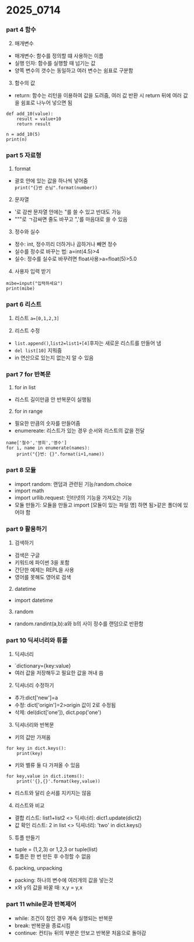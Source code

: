 # 2025_0714
### part 4 함수

2. 매개변수
- 매개변수: 함수를 정의할 떄 사용하는 이름
- 실행 인자: 함수를 실행할 때 넘기는 값
- 양쪽 변수의 갯수는 동일하고 여러 변수는 쉼표로 구분함

3. 함수의 값</br>
- return: 함수는 리턴을 이용하여 값을 도려줌, 여러 값 반환 시 return 뒤에 여러 값을 쉼표로 나누어 넣으면 됨
```
def add_10(value):
    result = value+10
    return result

n = add_10(5)
print(n)
```

### part 5 자료형
1. format
- 괄호 안에 있는 값을 하나씩 넣어줌</br>
`print("{}번 손님".format(number))`

2. 문자열
- '로 감싼 문자열 안에는 "를 쓸 수 있고 반대도 가능
- """로 ㄱ감싸면 줄도 바꾸고 ",'를 마음대로 쓸 수 있음

3. 정수와 실수
- 정수: int, 정수끼리 더하거나 곱하거나 빼면 정수
- 실수를 정수로 바꾸는 법: a=int(4.5)>4
- 실수: 정수를 실수로 바꾸려면 float사용>a=float(5)>5.0

4. 사용자 입력 받기</br>
```
mibe=input("입력하세요")
print(mibe)
```

### part 6 리스트
1. 리스트
`a=[0,1,2,3]`

2. 리스트 수정</br>
- `list.append()`,`list2=list1+[4]`후자는 새로운 리스트를 만들어 냄
- `del list[10]` 지워줌
-  in 연산으로 있는지 없는지 알 수 있음
### part 7 for 반복문
1. for in list</br>
- 리스트 길이만큼 안 반복문이 실행됨

2. for in range
- 필요한 만큼의 숫자를 만들어줌
- enumereate: 리스트가 있는 경우 순서와 리스트의 값을 전달
```
name['철수','영희','영수']
for i, name in enumerate(names):
    print("{}번: {}".format(i+1,name))
```

### part 8 모듈
- import random: 랜덤과 관련된 기능/random.choice
- import math
- import urllib.request: 인터넷의 기능을 가져오는 기능
- 모듈 만들기: 모듈을 만들고 import [모듈이 있는 파일 명] 하면 됨>같은 폴더에 있어야 함

### part 9 활용하기
1. 검색하기</br>
- 검색은 구글
- 키워드에 파이썬 3을 포함
- 간단한 예제는 REPL을 사용
- 영어를 못해도 영어로 검색
2. datetime
- import datetime
3. random
- random.randint(a,b):a와 b의 사이 정수를 랜덤으로 반환함

### part 10 딕셔너리와 튜플
1. 딕셔너리
- `dictionary={key:value}
- 여러 값을 저장해두고 필요한 값을 꺼내 씀
2. 딕셔너리 수정하기
- 추가:dict['new']=a
- 수정: dict['origin']=2>origin 값이 2로 수정됨
- 삭제: del(dict['one']), dict.pop('one')
3. 딕셔너리와 반복문
- 키의 값만 가져옴
```
for key in dict.keys():
    print(key)
```
- 키와 벨류 둘 다 가져올 수 있음
```
for key,value in dict.items():
    print('{},{}'.format(key,value))
```
- 리스트와 달리 순서를 지키지는 않음

4. 리스트와 비교
- 결합 리스트: list1+list2 <> 딕셔너리: dict1.update(dict2)
- 값 확인 리스트: 2 in list <> 딕셔너리: 'two' in dict.keys()

5. 튜플 만들기
- tuple = (1,2,3) or 1,2,3 or tuple(list)
- 튜플은 한 번 만든 후 수정할 수 없음

6. packing, unpacking
- packing: 하나의 변수에 여러개의 값을 넣는것
- x와 y의 값을 바꿀 때: x,y = y,x

### part 11 while문과 반복제어
- while: 조건이 참인 경우 계속 실행되는 반복문
- break: 반복문을 종료시킴
- continue: 컨티뉴 뒤의 부분은 안보고 반복문 처음으로 돌아감
